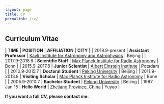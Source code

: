 ```yaml
---
layout: page
title: CV
permalink: /cv/
---
```


<style>
table {
  font-family: arial, sans-serif;
  border-collapse: collapse;
  width: 100%;
}

td, th {
  border: 1px solid #dddddd;
  text-align: left;
  padding: 8px;
}

tr:nth-child(odd) {
  background-color: #dddddd;
}
</style>

## Curriculum Vitae

| **TIME** | **POSITION** | **AFFILIATION** | **CITY** |
| 2018.9-present | **Assistant Professor** | [Kavli Institute for Astronomy and Astrophysics](http://kiaa.pku.edu.cn/) | Beijing |
| 2017.9-2018.8 | **Scientific Staff** | [Max Planck Institute for Radio Astronomy](http://www.mpifr-bonn.mpg.de/2169/en) | Bonn |
| 2015.9-2017.8 | **Junior Scientist** | [Albert Einstein Institute](http://www.aei.mpg.de/) | Potsdam | 
| 2010.9-2015.7 | **Doctoral Student** | [Peking University](http://english.pku.edu.cn/) | Beijing |
| 2011.9-2013.8 | **Visiting Scholar** | [Max Planck Institute for Radio Astronomy](http://www.mpifr-bonn.mpg.de/2169/en) | Bonn |
| 2005.9-2010.7 | **Bachelor Student** | [Peking University](http://english.pku.edu.cn/) | Beijing |
| 1987 Jan 15 | **Hello World** | [Zhejiang Province, China](https://en.wikipedia.org/wiki/Zhejiang)  | Yuyao |
 
<p></p>

**If you want a full CV, please contact me.**

